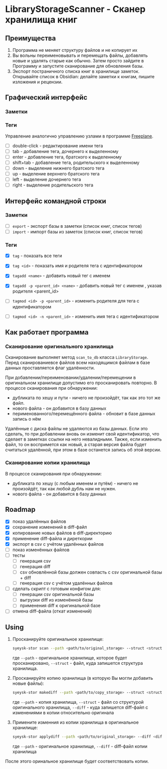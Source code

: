 # LibraryStorageScanner - Сканер хранилища книг

## Преимущества

1. Программа не меняет структуру файлов и не копирует их
2. Вы вольны переименовывать и перемещать файлы, добавлять новые и удалять старые как обычно. Затем просто зайдите в Программу и запустите сканирование для обновления базы.
3. Экспорт постраничного списка книг в хранилище заметок. Открывайте список в Obsidian: делайте заметки к книгам, пишите изложения и рецензии.

## Графический интерфейс

### Заметки

### Теги

Управление аналогично управлению узлами в программе [Freeplane](https://github.com/freeplane/freeplane).

- [ ] double-click - редактирование имени тега
- [ ] tab - добавление тега, дочернего к выделенному
- [ ] enter - добавление тега, братского к выделенному
- [ ] shift+tab - добавление тега, родительского к выделенному
- [ ] down - выделение нижнего братского тега
- [ ] up - выделение верхнего братского тега
- [ ] left - выделение дочернего тега
- [ ] right - выделение родительского тега

## Интерфейс командной строки

### Заметки

- [ ] `export` - экспорт базы в заметки (список книг, список тегов)
- [ ] `import` - импорт базы из заметок (список книг, список тегов)

### Теги

- [x] `tag` - показать все теги
- [x] `tag <id>` - показать имя и родителя тега с идентификатором <id>
- [x] `tagadd <name>` - добавить новый тег с именем <name>
- [x] `tagadd -p <parent_id> <name>` - добавить новый тег с именем <name>, указав родителя <parent_id>
- [ ] `tagmod <id> -p <parent_id>` - изменить родителя для тега с идентификатором <id>
- [ ] `tagmod <id> -n <parent_id>` - изменить имя тега с идентификатором <id>



## Как работает программа

### Сканирование оригинального хранилища

Сканирование выполняет метод `scan_to_db` класса `LibraryStorage`. Перед сканированиевсе файлов всем находящимся файлам в базе данных проставляется флаг удалённости.

При добавлении/переименовании/удалении/перемещении в оригинальном хранилище допустимо его просканировать повторно.
В процессе сканирования при обнаружении:
- дубликата по хешу и пути - ничего не произойдёт, так как это тот же файл.
- нового файла - он добавится в базу данных
- перименованного/перемещённого файла - обновит в базе данных запись о нём

Удалённые с диска файлы не удаляются из базы данных. Если это сделать, то при добавлении вновь он изменит свой идентификатор, что сделает в заметках ссылки на него невалидными.
Также, если изменить файл, то он воспримется как новый, а старая версия файла будет считаться удалённой, при этом в базе останется запись об этой версии.

### Сканирование копии хранилища

В процессе сканирования при обнаружении:
- дубликата по хешу (с любым именем и путём) - ничего не произойдёт, так как любой дубль нам не нужен.
- нового файла - он добавится в базу данных

## Roadmap

- [x] показ удалённых файлов
- [x] сохранение изменений в diff-файл
- [x] копирование новых файлов в diff-директорию
- [x] применение diff-файла и диреткории
- [x] экспорт в csv с учётом удалённых файлов
- [ ] показ изменённых файлов
- [ ] тесты
    - [ ] генерация csv
    - [ ] генерация diff
    - [ ] csv обновлённой базы должен совпасть с csv оригинальной базы + diff 
    - [ ] генерация csv с учётом удалённых файлов
- [ ] сделать скрипт с готовым конфигом для:
    - [ ] генерации csv оригинальной базы
    - [ ] выгрузки diff из изменённой базы
    - [ ] применения diff к оригинальной базе
- [ ] отмена diff-файла (откат изменений)

## Using

1. Просканируйте оригинальное хранилище:
    ```sh
    syeysk-stor scan --path <path/to/original_storage> --struct <struct.csv>
    ```
    где `--path` - оригинальное хранилище, которое будет просканировано, `--struct` - файл, куда запишется структура хранилища.

2. Просканируйте копию хранилища (в которую Вы могли добавить новые файлы):
    ```sh
    syeysk-stor makediff --path <path/to/copy_storage> --struct <struct.csv> --diff <diff_of_copy_storage>
    ```
    где `--path` - копия хранилища, `--struct` - файл со структурой оригинального хранилища, `--diff` - куда запишется diff-файл с изменениями в копии относительно оригинала 

3. Примените изменния из копии хранилища в оригинальное хранилище:
    ```sh
    syeysk-stor applydiff --path <path/to/original_storage> --diff <diff_of_copy_storage>
    ```
    где `--path` - оригинальное хранилище, `--diff` - diff-файл копии хранилища

После этого оринальное хранилище будет соответствовать копии.